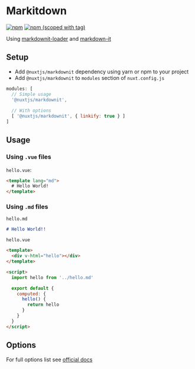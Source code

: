 # Markitdown
[![npm](https://img.shields.io/npm/dt/@nuxtjs/markdownit.svg?style=flat-square)](https://github.com/nuxt/modules/tree/master/modules/markdownit)
[![npm (scoped with tag)](https://img.shields.io/npm/v/@nuxtjs/markdownit/latest.svg?style=flat-square)](https://github.com/nuxt/modules/tree/master/modules/markdownit)

Using [markdownit-loader](https://github.com/BlueOakJS/markdownit-loader) and [markdown-it](https://github.com/markdown-it/markdown-it)

## Setup 
- Add `@nuxtjs/markdownit` dependency using yarn or npm to your project
- Add `@nuxtjs/markdownit` to `modules` section of `nuxt.config.js`
```js
modules: [
  // Simple usage
  '@nuxtjs/markdownit',
  
  // With options
  [ '@nuxtjs/markdownit', { linkify: true } ]
]
```

## Usage

### Using `.vue` files

`hello.vue`:
```html
<template lang="md">
  # Hello World!
</template>
```

### Using `.md` files

`hello.md`
```md
# Hello World!!
```

`hello.vue`
```html
<template>
  <div v-html="hello"></div>
</template>

<script>
  import hello from '../hello.md'

  export default {
    computed: {
      hello() {
        return hello
      }
    }
  }
</script>
```

## Options

For full options list see [official docs](https://github.com/markdown-it/markdown-it)
